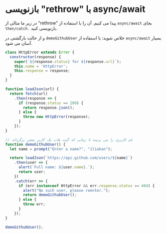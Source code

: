 
# بازنویسی "rethrow" با async/await

در زیر ما مثالی از "rethrow" پیدا می کنیم. آن را با استفاده از ‍`async/await` بجای `then/catch.` بازنویسی کنید.

و از حالت بازگشتی در `demoGithubUser` خلاص شوید: با استفاده از `async/await` بسیار آسان می شود.

```js run
class HttpError extends Error {
  constructor(response) {
    super(`${response.status} for ${response.url}`);
    this.name = 'HttpError';
    this.response = response;
  }
}

function loadJson(url) {
  return fetch(url)
    .then(response => {
      if (response.status == 200) {
        return response.json();
      } else {
        throw new HttpError(response);
      }
    });
}

// نام کاربری را می پرسد تا زمانی که گیت هاب یک کاربر معتبر برگرداند
function demoGithubUser() {
  let name = prompt("Enter a name?", "iliakan");

  return loadJson(`https://api.github.com/users/${name}`)
    .then(user => {
      alert(`Full name: ${user.name}.`);
      return user;
    })
    .catch(err => {
      if (err instanceof HttpError && err.response.status == 404) {
        alert("No such user, please reenter.");
        return demoGithubUser();
      } else {
        throw err;
      }
    });
}

demoGithubUser();
```
